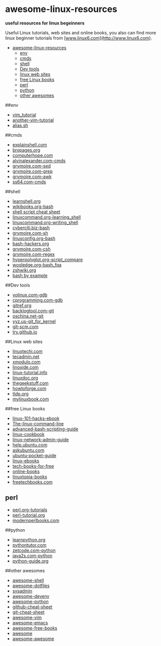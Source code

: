 awesome-linux-resources
=======================
**useful resources for linux begeinners**

Useful Linux tutorials, web sites and online books, you also can find more linux beginner tutorials from [www.linux6.com](http://www.linux6.com).

- [awesome-linux-resources](#awesome-linux-resources)
  - [env](#env)
  - [cmds](#cmds)
  - [shell](#shell)
  - [Dev tools](#ev-tools)
  - [linux web sites](#linux-web-sites)  
  - [free Linux books](#free-Linux-books)
  - [perl](#perl)
  - [python](#python)
  - [other awesomes](#other-awesomes)


##env
* [vim_tutorial](http://blog.interlinked.org/tutorials/vim_tutorial.html)
* [another-vim-tutorial](http://tips.webdesign10.com/another-vim-tutorial)
* [alias.sh](http://alias.sh)    


##cmds
* [explainshell.com](http://explainshell.com)
* [bropages.org](http://bropages.org/browse)
* [computerhope.com](http://www.computerhope.com/unix/overview.htm)
* [alvinalexander.com-cmds](http://alvinalexander.com/unix/edu/examples)
* [grymoire.com-sed](http://www.grymoire.com/Unix/Sed.html)
* [grymoire.com-grep](http://www.grymoire.com/Unix/Grep.html)
* [grymoire.com-awk](http://www.grymoire.com/Unix/Awk.html)
* [ss64.com-cmds](http://ss64.com/bash/)


##shell
* [learnshell.org](http://www.learnshell.org/)  
* [wikibooks.org-bash](http://en.wikibooks.org/wiki/Bash_Shell_Scripting)
* [shell script cheat sheet](http://alvinalexander.com/blog/post/linux-unix/unix-linux-shell-script-reference-cheat-sheet)
* [linuxcommand.org-learning_shell](http://linuxcommand.org/learning_the_shell.php)
* [linuxcommand.org-writing_shell](http://linuxcommand.org/writing_shell_scripts.php)
* [cyberciti.biz-bash](http://bash.cyberciti.biz/guide/Main_Page)
* [grymoire.com-sh](http://www.grymoire.com/Unix/Sh.html)
* [linuxconfig.org-bash](http://linuxconfig.org/bash-scripting-tutorial)
* [bash-hackers.org](http://wiki.bash-hackers.org/doku.php)
* [grymoire.com-csh](http://www.grymoire.com/Unix/Csh.html)
* [grymoire.com-regex](http://www.grymoire.com/Unix/Regular.html)
* [hyperpolyglot.org-script_compare](http://hyperpolyglot.org/unix-shells)
* [wooledge.org-bash_fqa](http://mywiki.wooledge.org/BashFAQ)
* [zshwiki.org](http://zshwiki.org/home/)
* [bash by example](http://matt.might.net/articles/bash-by-example/)


##Dev tools
* [yolinux.com-gdb](http://www.yolinux.com/TUTORIALS/GDB-Commands.html)
* [cprogramming.com-gdb](http://www.cprogramming.com/gdb.html)
* [gitref.org](http://gitref.org/)
* [backlogtool.com-git](http://backlogtool.com/git-guide/cn/)
* [oschina.net-git](http://git.oschina.net/progit/)  
* [yyz.us-git_for_kernel](http://linux.yyz.us/git-howto.html)
* [git-scm.com](http://git-scm.com/book/en/)  
* [try.github.io](https://try.github.io)   


##Linux web sites
* [linuxtechi.com](http://www.linuxtechi.com/)
* [tecadmin.net](http://tecadmin.net/)
* [xmodulo.com](http://xmodulo.com/)
* [linoxide.com](http://linoxide.com/)
* [linux-tutorial.info](http://www.linux-tutorial.info/)
* [linuxdoc.org](http://www.linuxdoc.org/)  
* [thegeekstuff.com](http://www.thegeekstuff.com/)
* [howtoforge.com](https://www.howtoforge.com/)  
* [tldp.org](http://tldp.org/)  
* [mylinuxbook.com](http://mylinuxbook.com/)  


##free Linux books
* [linux-101-hacks-ebook](http://www.thegeekstuff.com/linux-101-hacks-ebook/)
* [The-linux-command-line](http://linuxcommand.org/tlcl.php)
* [advanced-bash-scripting-guide](http://www.linuxtopia.org/online_books/advanced_bash_scripting_guide/)  
* [linux-cookbook](http://dsl.org/cookbook/cookbook_toc.html)  
* [linux-network-admin-guide](http://www.oreilly.com/openbook/linag2/book/index.html)  
* [help.ubuntu.com](https://help.ubuntu.com/)  
* [askubuntu.com](http://askubuntu.com/)  
* [ubuntu-pocket-guide](http://www.ubuntupocketguide.com/download_main.html)  
* [linux-ebooks](http://programmerworld.netfirms.com/techbooks/linux.htm)  
* [tech-books-for-free](http://www.techbooksforfree.com/linux.shtml)  
* [online-books](http://www.onlineprogrammingbooks.com/linux/)  
* [linuxtopia-books](http://www.techotopia.com/index.php/Main_Page)  
* [freetechbooks.com](http://www.freetechbooks.com/)  
  


## perl
* [perl.org-tutorials](http://learn.perl.org/tutorials/)
* [perl-tutorial.org](http://perl-tutorial.org/)  
* [modernperlbooks.com](http://modernperlbooks.com/books/modern_perl_2014/index.html)  


##python
* [learnpython.org](http://www.learnpython.org/)  
* [pythontutor.com](http://www.pythontutor.com/)  
* [zetcode.com-python](http://zetcode.com/lang/python/)  
* [java2s.com-python](http://www.java2s.com/Tutorial/Python/CatalogPython.htm)  
* [python-guide.org](http://docs.python-guide.org/en/latest/index.html)

##other awesomes
* [awesome-shell](https://github.com/alebcay/awesome-shell)
* [awesome-dotfiles](https://github.com/webpro/awesome-dotfiles)
* [sysadmin](https://github.com/kahun/awesome-sysadmin)
* [awesome-devenv](https://github.com/jondot/awesome-devenv)
* [awesome-python](https://github.com/vinta/awesome-python)
* [github-cheat-sheet](https://github.com/tiimgreen/github-cheat-sheet)
* [git-cheat-sheet](https://github.com/ArslanBilal/Git-Cheat-Sheet) 
* [awesome-vim](http://vimawesome.com/)
* [awesome-emacs](https://github.com/emacs-tw/awesome-emacs)
* [awesome-free-books](https://github.com/vhf/free-programming-books)
* [awesome](https://github.com/sindresorhus/awesome)
* [awesome-awesome](https://github.com/emijrp/awesome-awesome)

